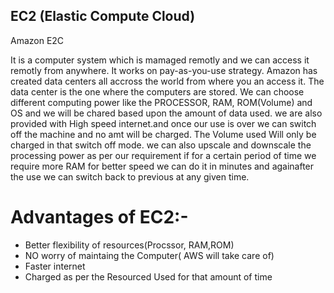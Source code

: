 ## EC2 (Elastic Compute Cloud)

Amazon E2C

It is a computer system which is mamaged remotly and we can access it remotly from anywhere.
It works on pay-as-you-use strategy.
Amazon has created data centers all accross the world from where you an access it.
The data center is the one where the computers are stored.
We can choose different computing power like the PROCESSOR, RAM, ROM(Volume) and OS and we will be chared based upon the amount of data used. we are also provided with High speed internet.and once our use is over we can switch off the machine and no amt will be charged.
The Volume used Will only be charged in that switch off mode.
we can also upscale and downscale the processing power as per our requirement if for a certain period of time we require more RAM for better speed we can do it in minutes and againafter the use we can switch back to previous at any given time.

# Advantages of EC2:-

- Better flexibility of resources(Procssor, RAM,ROM)
- NO worry of maintaing the Computer( AWS will take care of)
- Faster internet
- Charged as per the Resourced Used for that amount of time
